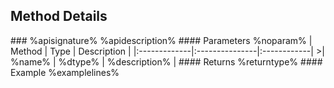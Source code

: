## Method Details

<api>
### %apisignature%
%apidescription%
<parameters>
#### Parameters
%noparam%
| Method	   | Type    | Description |
|:-------------|:---------------|:------------|
>| %name%     | %dtype% | %description% |

</parameters>
#### Returns
%returntype%

<example>
#### Example
%examplelines%
</example>

</api>

</methods>
